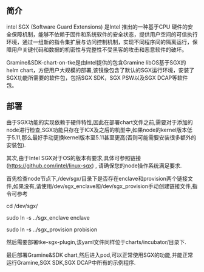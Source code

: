 ## 简介
intel SGX (Software Guard Extensions) 是Intel 推出的一种基于CPU 硬件的安全保障机制，能够不依赖于固件和系统软件的安全状态，提供用户空间的可信执行环境，通过一组新的指令集扩展与访问控制机制，实现不同程序间的隔离运行，保障用户关键代码和数据的机密性与完整性不受黑客的攻击和恶意软件的破坏。

Gramine&SDK-chart-on-tke是由Intel提供的包含Gramine libOS基于SGX的helm chart，方便用户大规模的部署,该镜像包含了默认的SGX运行环境，安装了SGX功能所需要的软件包，包括SGX SDK，SGX PSW以及SGX DCAP等软件包。
## 部署
由于SGX功能的实现依赖于硬件特性,因此在部署chart文件之前,需要对于添加的node进行检查,SGX功能只存在于ICX及之后的机型中,如果node的kernel版本低于5.11,那么最好手动更换kernel版本至5.11甚至更高(否则可能需要安装很多额外的安装包).

其次,由于Intel SGX对于OS的版本有要求,具体可参照链接(https://github.com/intel/linux-sgx) , 请确保您的node操作系统满足要求.

首先检查node节点下,/dev/sgx/目录下是否存在enclave和provision两个链接文件,如果没有,请使用/dev/sgx_enclave和/dev/sgx_provision手动创建链接文件,指令可参考

cd /dev/sgx/

sudo ln -s ../sgx_enclave enclave 

sudo ln -s ../sgx_provision probision 

然后需要部署tke-sgx-plugin,该yaml文件同样位于charts/incubator/目录下.

最后部署Gramine&SDK chart,然后进入pod,可以正常使用SGX的功能,并能正常运行Gramine,SGX SDK,SGX DCAP中所有的示例程序.
